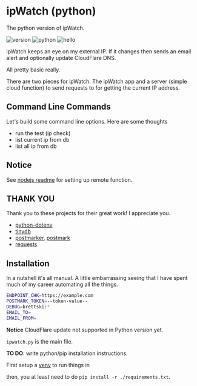 # ipWatch (python)

The python version of ipWatch.

![version](https://img.shields.io/badge/version-1.0.0-blue)
![python](https://img.shields.io/badge/nodejs->=3.9-3776AB)
![hello](https://img.shields.io/badge/hi-👋-lightgray)

ipWatch keeps an eye on my external IP. If it changes then sends an email alert and optionally update CloudFlare DNS.

All pretty basic really.

There are two pieces for ipWatch. The ipWatch app and a server (simple cloud function) to send requests to for getting the current IP address.

## Command Line Commands

Let's build some command line options. Here are some thoughts

- run the test (ip check)
- list current ip from db
- list all ip from db

## Notice

See [nodejs readme](../nodejs/readme.md) for setting up remote function.

## THANK YOU

Thank you to these projects for their great work! I appreciate you.

- [python-dotenv](https://pypi.org/project/python-dotenv/)
- [tinydb](https://tinydb.readthedocs.io/en/latest/)
- [postmarker](https://postmarkapp.com/send-email/python), [postmark](https://postmarkapp.com)
- [requests](https://requests.readthedocs.io/en/latest/)

## Installation

In a nutshell it's all manual. A little embarrassing seeing that I have spent much of my career automating all the things.

```sh
ENDPOINT_CHK=https://example.com
POSTMARK_TOKEN=--token-value--
DEBUG=brettski:*
EMAIL_TO=
EMAIL_FROM=
```

**Notice** CloudFlare update not supported in Python version yet.

`ipwatch.py` is the main file.

**TO DO**: write python/pip installation instructions.  

First setup a [venv](https://docs.python.org/3/library/venv.html) to run things in

then, you at least need to do `pip install -r ./requirements.txt`.

